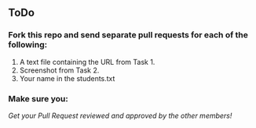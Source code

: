 ## ToDo

### Fork this repo and send separate pull requests for each of the following:
1. A text file containing the URL from Task 1.
1. Screenshot from Task 2.
1. Your name in the students.txt

### Make sure you:
*Get your Pull Request reviewed and approved by the other members!*

